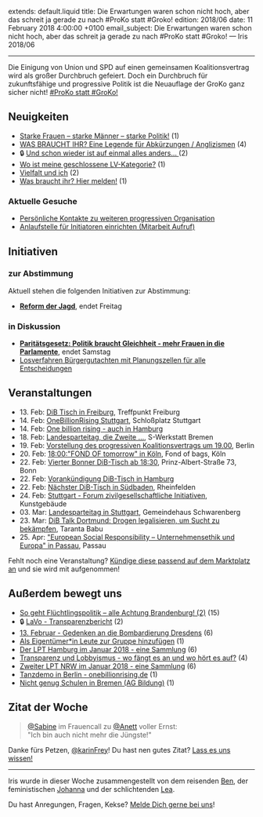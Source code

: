 
extends: default.liquid
title: Die Erwartungen waren schon nicht hoch, aber das schreit ja gerade zu nach #ProKo statt #Groko!
edition: 2018/06
date: 11 February 2018 4:00:00 +0100
email_subject: Die Erwartungen waren schon nicht hoch, aber das schreit ja gerade zu nach #ProKo statt #Groko! — Iris 2018/06

---

Die Einigung von Union und SPD auf einen gemeinsamen Koalitionsvertrag wird als großer Durchbruch gefeiert. Doch ein Durchbruch für zukunftsfähige und progressive Politik ist die Neuauflage der GroKo ganz sicher nicht! 
[#ProKo statt #GroKo!](https://progressivekoalition.de/)

## Neuigkeiten

 - [Starke Frauen – starke Männer – starke Politik!](https://marktplatz.dib.de/t/starke-frauen-starke-maenner-starke-politik/16985) (1)
 - [WAS BRAUCHT IHR? Eine Legende für Abkürzungen / Anglizismen](https://marktplatz.dib.de/t/was-braucht-ihr-eine-legende-fuer-abkuerzungen-anglizismen/16944) (4)
 - 🔒 [Und schon wieder ist auf einmal alles anders&hellip; ](https://marktplatz.dib.de/t/und-schon-wieder-ist-auf-einmal-alles-anders-roll-eyes/16865) (2)
 - [Wo ist meine geschlossene LV-Kategorie?](https://marktplatz.dib.de/t/wo-ist-meine-geschlossene-lv-kategorie/16754) (1)
 - [Vielfalt und ich](https://marktplatz.dib.de/t/vielfalt-und-ich/16744) (2)
 - [Was braucht ihr? Hier melden!](https://marktplatz.dib.de/t/was-braucht-ihr-hier-melden/16737) (1)

### Aktuelle Gesuche

 - [Persönliche Kontakte zu weiteren progressiven Organisation](https://marktplatz.dib.de/t/persoenliche-kontakte-zu-weiteren-progressiven-organisation/16376)
 - [Anlaufstelle für Initiatoren einrichten (Mitarbeit Aufruf)](https://marktplatz.dib.de/t/anlaufstelle-fuer-initiatoren-einrichten-mitarbeit-aufruf/15684)

## Initiativen

### zur Abstimmung
Aktuell stehen die folgenden Initiativen zur Abstimmung:

 - **[Reform der Jagd](https://abstimmen.dib.de/initiative/177-reform-der-jagd)**, endet Freitag

### in Diskussion
 - **[Paritätsgesetz: Politik braucht Gleichheit - mehr Frauen in die Parlamente](https://abstimmen.dib.de/initiative/180-paritatsgesetz-politik-braucht-gleichheit-mehr-frauen-in-die-parlamente)**, endet Samstag
 - [Losverfahren Bürgergutachten mit Planungszellen für alle Entscheidungen](https://abstimmen.dib.de/initiative/138-losverfahren-burgergutachten-mit-planungszellen-fur-alle-entscheidungen)


## Veranstaltungen

 - 13.&nbsp;Feb: [DiB Tisch in Freiburg](https://marktplatz.dib.de/t/naechster-dib-tisch-in-freiburg/16910), Treffpunkt Freiburg 
 - 14.&nbsp;Feb: [OneBillionRising Stuttgart](https://marktplatz.dib.de/t/onebillionrising-stuttgart/16938), Schloßplatz Stuttgart
 - 14.&nbsp;Feb: [One billion rising - auch in Hamburg](https://marktplatz.dib.de/t/one-billion-rising-auch-in-hamburg/15662) 
 - 18.&nbsp;Feb: [Landesparteitag, die Zweite …](https://marktplatz.dib.de/t/landesparteitag-die-zweite/17003), S-Werkstatt Bremen
 - 19.&nbsp;Feb: [Vorstellung des progressiven Koalitionsvertrags um 19.00](https://marktplatz.dib.de/t/vorstellung-des-progressiven-koalitionsvertrags/17037), Berlin
 - 20.&nbsp;Feb: [18:00:"FOND OF tomorrow" in Köln](https://marktplatz.dib.de/t/2-20-18-00-fond-of-tomorrow-in-koeln/16784), Fond of bags, Köln
 - 22.&nbsp;Feb: [Vierter Bonner DiB-Tisch ab 18:30](https://marktplatz.dib.de/t/vierter-bonner-dib-tisch-am-22-2-ab-18-30/16781),  Prinz-Albert-Straße 73, Bonn
 - 22.&nbsp;Feb: [Vorankündigung DiB-Tisch in Hamburg](https://marktplatz.dib.de/t/vorankuendigung-dib-tisch-in-hamburg/16935) 
 - 22.&nbsp;Feb: [Nächster DiB-Tisch in Südbaden](https://marktplatz.dib.de/t/naechster-dib-tisch-in-suedbaden/16431), Rheinfelden
 - 24.&nbsp;Feb: [Stuttgart - Forum zivilgesellschaftliche Initiativen](https://marktplatz.dib.de/t/2-24-stuttgart-forum-zivilgesellschaftliche-initiativen/16731), Kunstgebäude
 - 03.&nbsp;Mar: [Landesparteitag in Stuttgart](https://marktplatz.dib.de/t/landesparteitag-in-stuttgart-am-03-03-2018/15836), Gemeindehaus Schwarenberg
 - 23.&nbsp;Mar: [DiB Talk Dortmund: Drogen legalisieren, um Sucht zu bekämpfen](https://marktplatz.dib.de/t/dib-talk-dortmund-drogen-legalisieren-um-sucht-zu-bekaempfen/16786), Taranta Babu
 - 25.&nbsp;Apr: ["European Social Responsibility – Unternehmensethik und Europa" in Passau](https://marktplatz.dib.de/t/04-26-european-social-responsibility-unternehmensethik-und-europa-in-passau/16997), Passau


Fehlt noch eine Veranstaltung? [Kündige diese passend auf dem Marktplatz an](https://marktplatz.dib.de/t/veranstaltungen-fuer-iris-ankuendigen/11128?source_topic_id=2720) und sie wird mit aufgenommen!

## Außerdem bewegt uns

 - [So geht Flüchtlingspolitik – alle Achtung Brandenburg! (2)](https://marktplatz.dib.de/t/so-geht-fluechtlingspolitik-alle-achtung-brandenburg-2/16976) (15)
 - 🔒 [LaVo - Transparenzbericht](https://marktplatz.dib.de/t/lavo-transparenzbericht/16787) (2)
 - [13. Februar - Gedenken an die Bombardierung Dresdens](https://marktplatz.dib.de/t/13-februar-gedenken-an-die-bombardierung-dresdens/16709) (6)
 - [Als Eigentümer\*in Leute zur Gruppe hinzufügen](https://marktplatz.dib.de/t/als-eigentuemer-in-leute-zur-gruppe-hinzufuegen/16660) (1)
 - [Der LPT Hamburg im Januar 2018 - eine Sammlung](https://marktplatz.dib.de/t/der-lpt-hamburg-im-januar-2018-eine-sammlung/16759) (6)
 - [Transparenz und Lobbyismus - wo fängt es an und wo hört es auf?](https://marktplatz.dib.de/t/transparenz-und-lobbyismus-wo-faengt-es-an-und-wo-hoert-es-auf/16689) (4)
 - [Zweiter LPT NRW im Januar 2018 - eine Sammlung](https://marktplatz.dib.de/t/zweiter-lpt-nrw-im-januar-2018-eine-sammlung/16797) (6)
 - [Tanzdemo in Berlin - onebillionrising.de](https://marktplatz.dib.de/t/tanzdemo-in-berlin-onebillionrising-de/16603) (1)
 - [Nicht genug Schulen in Bremen (AG Bildung)](https://marktplatz.dib.de/t/nicht-genug-schulen-in-bremen-ag-bildung/16803) (1)


## Zitat der Woche
> [@Sabine](https://marktplatz.dib.de/u/sabine) im Frauencall zu [@Anett](https://marktplatz.dib.de/u/anett) voller Ernst:  
"Ich bin auch nicht mehr die Jüngste!"

Danke fürs Petzen, [@karinFrey](https://marktplatz.dib.de/u/karinfrey/summary)! Du hast nen gutes Zitat? [Lass es uns wissen!](https://marktplatz.dib.de/t/lustige-dib-zitate/10175)


---

Iris wurde in dieser Woche zusammengestellt von dem reisenden [Ben](https://marktplatz.dib.de/u/Ben/), der feministischen [Johanna](https://marktplatz.dib.de/u/Johanna/) und der schlichtenden [Lea](https://marktplatz.dib.de/u/Leia/).

Du hast Anregungen, Fragen, Kekse? [Melde Dich gerne bei uns](https://marktplatz.dib.de/t/neu-iris-die-woechtliche-zusammenfasssung-zum-sonntagsbrunch/10990)!

